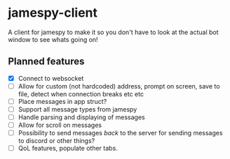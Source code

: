 # jamespy-client
A client for jamespy to make it so you don't have to look at the actual bot window to see whats going on!

## Planned features
- [x] Connect to websocket
- [ ] Allow for custom (not hardcoded) address, prompt on screen, save to file, detect when connection breaks etc etc
- [ ] Place messages in app struct?
- [ ] Support all message types from jamespy
- [ ] Handle parsing and displaying of messages
- [ ] Allow for scroll on messages
- [ ] Possibility to send messages *back* to the server for sending messages to discord or other things?
- [ ] QoL features, populate other tabs.